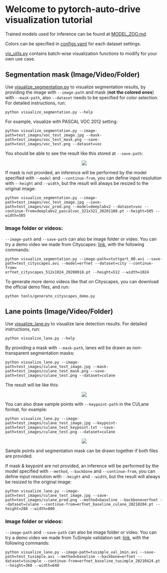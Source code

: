 # Welcome to pytorch-auto-drive visualization tutorial

Trained models used for inference can be found at [MODEL_ZOO.md](../docs/MODEL_ZOO.md).

Colors can be specified in [configs.yaml](../configs.yaml) for each dataset settings.

[vis_utils.py](../utils/vis_utils.py) contains batch-wise visualization functions to modify for your own use case.

## Segmentation mask (Image/Video/Folder)

Use [visualize_segmentation.py](../visualize_segmentation.py) to visualize segmentation results, by providing the image with `--image-path` and mask (**not the colored ones**) with `--mask-path`, also `--dataset` needs to be specified for color selection. For detailed instructions, run:

```
python visualize_segmentation.py --help
```

For example, visualize with PASCAL VOC 2012 setting:

```
python visualize_segmentation.py --image-path=test_images/voc_test_image.jpg --mask-path=test_images/voc_test_mask.png --save-path=test_images/voc_test.png --dataset=voc
```

You should be able to see the result like this stored at `--save-path`:

<div align="center">
  <img src="vis_voc1.png"/>
</div>

If mask is not provided, an inference will be performed by the model specified with `--model` and `--continue-from`, you can define input resolution with `--height` and `--width`, but the result will always be resized to the original image:

```
python visualize_segmentation.py --image-path=test_images/voc_test_image.jpg --save-path=test_images/voc_pred.png --model=deeplabv2 --dataset=voc --continue-from=deeplabv2_pascalvoc_321x321_20201108.pt --height=505 --width=505
```

### Image folder or videos:

`--image-path` and `--save-path` can also be image folder or video. You can try a demo video we made from Cityscapes: [link](https://drive.google.com/file/d/1IuDESvUgaTUHQ7Vw_V29_Jty3eqkOvcL/view?usp=sharing), with the following commands:

```
python visualize_segmentation.py --image-path=stuttgart_00.avi --save-path=test_cityscapes.avi --model=erfnet --dataset=city --continue-from=
erfnet_cityscapes_512x1024_20200918.pt --height=512 --width=1024
```

To generate more demo videos like that on Cityscapes, you can download the official demo files, and run:

```
python tools/generate_cityscapes_demo.py
```

## Lane points (Image/Video/Folder)

Use [visualize_lane.py](../visualize_lane.py) to visualize lane detection results. For detailed instructions, run:

```
python visualize_lane.py --help
```

By providing a mask with `--mask-path`, lanes will be drawn as non-transparent segmentation masks:

```
python visualize_lane.py --image-path=test_images/culane_test_image.jpg --mask-path=test_images/culane_test_mask.png --save-path=test_images/culane_test.png --dataset=culane
```

The result will be like this:

<div align="center">
  <img src="vis_culane2.png"/>
</div>

You can also draw sample points with `--keypoint-path` in the CULane format, for example:

```
python visualize_lane.py --image-path=test_images/culane_test_image.jpg --keypoint-path=test_images/culane_test_keypoint.txt --save-path=test_images/culane_test.png --dataset=culane
```

<div align="center">
  <img src="vis_culane1.png"/>
</div>

Sample points and segmentation mask can be drawn together if both files are provided.

If mask & keypoint are not provided, an inference will be performed by the model specified with `--method`, `--backbone` and `--continue-from`, you can define input resolution with `--height` and `--width`, but the result will always be resized to the original image:

```
python visualize_lane.py --image-path=test_images/culane_test_image.jpg --save-path=test_images/culane_pred.png --method=baseline --backbone=erfnet --dataset=culane --continue-from=erfnet_baseline_culane_20210204.pt --height=288 --width=800
```

### Image folder or videos:

`--image-path` and `--save-path` can also be image folder or video. You can try a demo video we made from TuSimple validation set: [link](https://drive.google.com/file/d/1cxH7iZMWZQ2eF8H_zjUBC090qmrpuJea/view?usp=sharing), with the following commands:

```
python visualize_lane.py --image-path=tusimple_val_1min.avi --save-path=test_tusimple.avi --method=baseline --backbone=erfnet --dataset=tusimple --continue-from=erfnet_baseline_tusimple_20210424.pt --height=360 --width=640
```
